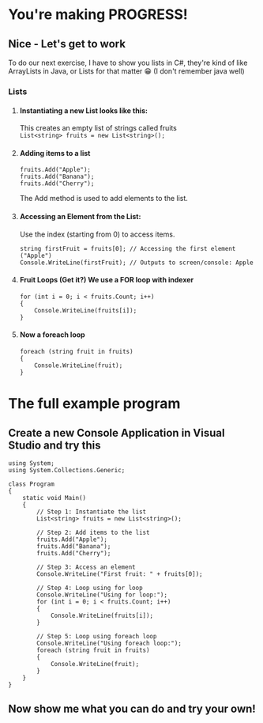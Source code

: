 # You're making PROGRESS!
## Nice - Let's get to work  

To do our next exercise, I have to show you lists in C#, they're kind of like ArrayLists in Java, or Lists for that matter 😁 (I don't remember java well)

### Lists
1. #### Instantiating a new List looks like this:  
    This creates an empty list of strings called fruits  
    ```List<string> fruits = new List<string>();```

2. #### Adding items to a list 
    ```
    fruits.Add("Apple");
    fruits.Add("Banana");
    fruits.Add("Cherry");
    ```
    The Add method is used to add elements to the list.

3. #### Accessing an Element from the List:  
    Use the index (starting from 0) to access items.  

    ```
    string firstFruit = fruits[0]; // Accessing the first element ("Apple")
    Console.WriteLine(firstFruit); // Outputs to screen/console: Apple
    ```
4. #### Fruit Loops (Get it?) We use a FOR loop with indexer  
    ```
    for (int i = 0; i < fruits.Count; i++)
    {
        Console.WriteLine(fruits[i]);
    }
    ```
5. #### Now a foreach loop
    ```
    foreach (string fruit in fruits)
    {
        Console.WriteLine(fruit);
    }
    ```

# The full example program
## Create a new Console Application in Visual Studio and try this
```
using System;
using System.Collections.Generic;

class Program
{
    static void Main()
    {
        // Step 1: Instantiate the list
        List<string> fruits = new List<string>();

        // Step 2: Add items to the list
        fruits.Add("Apple");
        fruits.Add("Banana");
        fruits.Add("Cherry");

        // Step 3: Access an element
        Console.WriteLine("First fruit: " + fruits[0]);

        // Step 4: Loop using for loop
        Console.WriteLine("Using for loop:");
        for (int i = 0; i < fruits.Count; i++)
        {
            Console.WriteLine(fruits[i]);
        }

        // Step 5: Loop using foreach loop
        Console.WriteLine("Using foreach loop:");
        foreach (string fruit in fruits)
        {
            Console.WriteLine(fruit);
        }
    }
}
```

## Now show me what you can do and try your own!